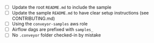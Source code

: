- [ ] Update the root `README.md` to include the sample
- [ ] Update the sample `README.md` to have clear setup instructions (see CONTRIBUTING.md)
- [ ] Using the `conveyor-samples` aws role
- [ ] Airflow dags are prefixed with `samples_`
- [ ] No `.conveyor` folder checked-in by mistake 